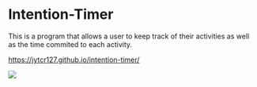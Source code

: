 # Intention-Timer

This is a program that allows a user to keep track of their activities as well as the time commited to each activity. 

https://jytcr127.github.io/intention-timer/

<img src="images/screenshot1">